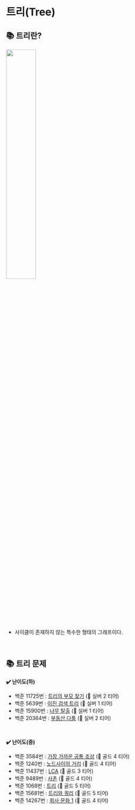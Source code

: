 # 트리(Tree)

## 📚 트리란?
<img src="https://user-images.githubusercontent.com/61148914/125777016-1fd60f8c-1887-48af-a6a0-0dec1fe2b839.png" width="40%">

* 사이클이 존재하지 않는 특수한 형태의 그래프이다.    
</br>

## 📚 트리 문제
**✔️ 난이도(하)**
* 백준 11725번 : [트리의 부모 찾기](https://www.acmicpc.net/problem/11725) (🥈 실버 2 티어)
* 백준 5639번 : [이진 검색 트리](https://www.acmicpc.net/problem/5639) (🥈 실버 1 티어)
* 백준 15900번 : [나무 탈출](https://www.acmicpc.net/problem/15900) (🥈 실버 1 티어)
* 백준 20364번 : [부동산 다툼](https://www.acmicpc.net/problem/20364) (🥈 실버 2 티어)
</br>

**✔️ 난이도(중)**
* 백준 3584번 : [가장 가까운 공통 조상](https://www.acmicpc.net/problem/3584) (🥇 골드 4 티어)
* 백준 1240번 : [노드사이의 거리](https://www.acmicpc.net/problem/1240) (🥇 골드 4 티어)
* 백준 11437번 : [LCA](https://www.acmicpc.net/problem/11437) (🥇 골드 3 티어)
* 백준 9489번 : [사촌](https://www.acmicpc.net/problem/9489) (🥇 골드 4 티어)
* 백준 1068번 : [트리](https://www.acmicpc.net/problem/1068) (🥇 골드 5 티어)
* 백준 15681번 : [트리와 쿼리](https://www.acmicpc.net/problem/15681) (🥇 골드 5 티어)
* 백준 14267번 : [회사 문화 1](https://www.acmicpc.net/problem/14267) (🥇 골드 4 티어)
</br>
